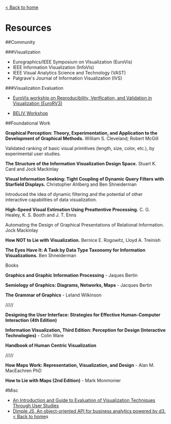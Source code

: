 [< Back to home](README.md)

Resources
====

##Community

###Visualization

- Eurographics/IEEE Symposium on VIsualization (EuroVis)
- IEEE Information Visualization (InfoVis)
- IEEE Visual Analytics Science and Technology (VAST)
- Palgrave's Journal of Information Visualization (IVS)

###Visualization Evaluation
- [EuroVis workship on Reproducibility, Verification, and Validation in Visualization (EuroRV3)](http://www.eurorvvv.org/)

- [BELIV Workshop](http://beliv.cs.univie.ac.at/about.php)

##Foundational Work

__Graphical Perception: Theory, Experimentation, and Application to the Development of Graphical Methods.__ William S. Cleveland; Robert McGill

Validated ranking of basic visual primitives (length, size, color, etc.), by experimental user studies.

__The Structure of the Information Visualization Design Space.__ Stuart K. Card and Jock Mackinlay

__Visual Information Seeking: Tight Coupling of Dynamic Query Filters with Starfield Displays.__ Christopher Ahlberg and Ben Shneiderman

Introduced the idea of dynamic filtering and the potential of other interactive capabilities of data visualization.

__High-Speed Visual Estimation Using Preattentive Processing.__ C. G. Healey, K. S. Booth and J. T. Enns

Automating the Design of Graphical Presentations of Relational Information. Jock Mackinlay

__How NOT to Lie with Visualization.__ Bernice E. Rogowitz, Lloyd A. Treinish

__The Eyes Have It: A Task by Data Type Taxonomy for Information Visualizations.__ Ben Shneiderman

Books

__Graphics and Graphic Information Processing__ - Jaques Bertin

__Semiology of Graphics: Diagrams, Networks, Maps__ - Jacques Bertin

__The Grammar of Graphics__ - Leland Wilkinson

/////

__Designing the User Interface: Strategies for Effective Human-Computer Interaction (4th Edition)__

__Information Visualization, Third Edition: Perception for Design (Interactive Technologies)__ - Colin Ware

__Handbook of Human Centric Visualization__

/////

__How Maps Work: Representation, Visualization, and Design__ - Alan M. MacEachren PhD

__How to Lie with Maps (2nd Edition)__ - Mark Monmonier


#Misc
- [An Introduction and Guide to Evaluation of Visualization Techniques Through User Studies](http://link.springer.com/chapter/10.1007/978-1-4614-7485-2_11)
- [Dimple JS, An object-oriented API for business analytics powered by d3.](http://dimplejs.org/)
[< Back to home](README.md)s